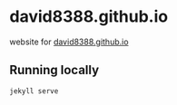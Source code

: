 # david8388.github.io

website for [david8388.github.io](https://david8388.github.io)

## Running locally

```
jekyll serve
```
